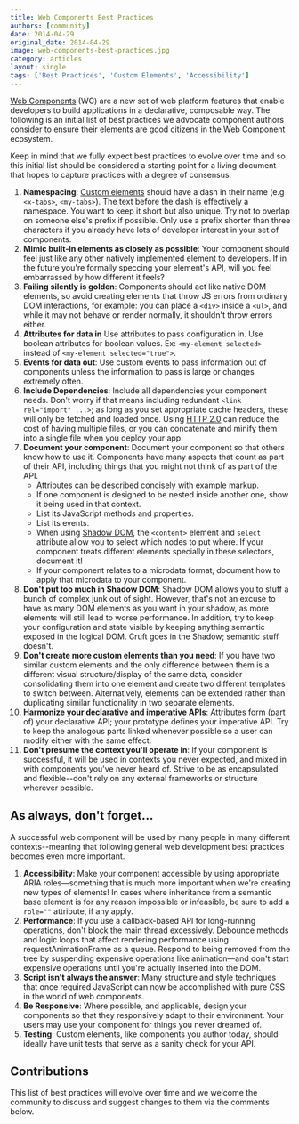 ```yaml
---
title: Web Components Best Practices
authors: [community]
date: 2014-04-29
original_date: 2014-04-29
image: web-components-best-practices.jpg
category: articles
layout: single
tags: ['Best Practices', 'Custom Elements', 'Accessibility']
---
```


[Web Components](http://www.w3.org/TR/components-intro/) (WC) are a new set of web platform features that enable developers to build applications in a declarative, composable way. The following is an initial list of best practices we advocate component authors consider to ensure their elements are good citizens in the Web Component ecosystem.

<!-- Excerpt -->

Keep in mind that we fully expect best practices to evolve over time and so this initial list should be considered a starting point for a living document that hopes to capture practices with a degree of consensus.

1. **Namespacing**: [Custom elements](http://www.w3.org/TR/custom-elements/) should have a dash in their name (e.g `<x-tabs>`, `<my-tabs>`). The text before the dash is effectively a namespace. You want to keep it short but also unique. Try not to overlap on someone else's prefix if possible. Only use a prefix shorter than three characters if you already have lots of developer interest in your set of components.
2. **Mimic built-in elements as closely as possible**: Your component should feel just like any other natively implemented element to developers. If in the future you're formally speccing your element's API, will you feel embarrassed by how different it feels?
3. **Failing silently is golden**: Components should act like native DOM elements, so avoid creating elements that throw JS errors from ordinary DOM interactions, for example: you can place a `<div>` inside a `<ul>`, and while it may not behave or render normally, it shouldn't throw errors either.
4. **Attributes for data in** Use attributes to pass configuration in. Use boolean attributes for boolean values. Ex: `<my-element selected>` instead of `<my-element selected="true">`.
5. **Events for data out**: Use custom events to pass information out of components unless the information to pass is large or changes extremely often.
6. **Include Dependencies**: Include all dependencies your component needs. Don't worry if that means including redundant `<link rel="import" ...>`; as long as you set appropriate cache headers, these will only be fetched and loaded once. Using [HTTP 2.0](http://en.wikipedia.org/wiki/HTTP_2.0) can reduce the cost of having multiple files, or you can concatenate and minify them into a single file when you deploy your app.
7. **Document your component**: Document your component so that others know how to use it. Components have many aspects that count as part of their API, including things that you might not think of as part of the API.
    * Attributes can be described concisely with example markup.
    * If one component is designed to be nested inside another one, show it being used in that context.
    * List its JavaScript methods and properties.
    * List its events.
    * When using [Shadow DOM](http://www.w3.org/TR/shadow-dom/), the `<content>` element and `select` attribute allow you to select which nodes to put where. If your component treats different elements specially in these selectors, document it!
    * If your component relates to a microdata format, document how to apply that microdata to your component.
14. **Don't put too much in Shadow DOM**: Shadow DOM allows you to stuff a bunch of complex junk out of sight. However, that's not an excuse to have as many DOM elements as you want in your shadow, as more elements will still lead to worse performance. In addition, try to keep your configuration and state visible by keeping anything semantic exposed in the logical DOM. Cruft goes in the Shadow; semantic stuff doesn't.
15. **Don't create more custom elements than you need**: If you have two similar custom elements and the only difference between them is a different visual structure/display of the same data, consider consolidating them into one element and create two different templates to switch between. Alternatively, elements can be extended rather than duplicating similar functionality in two separate elements.
16. **Harmonize your declarative and imperative APIs**: Attributes form (part of) your declarative API; your prototype defines your imperative API. Try to keep the analogous parts linked whenever possible so a user can modify either with the same effect.
17. **Don't presume the context you'll operate in**: If your component is successful, it will be used in contexts you never expected, and mixed in with components you've never heard of. Strive to be as encapsulated and flexible--don't rely on any external frameworks or structure wherever possible.

## As always, don't forget...

A successful web component will be used by many people in many different contexts--meaning that following general web development best practices becomes even more important.

1. **Accessibility**: Make your component accessible by using appropriate ARIA roles—something that is much more important when we're creating new types of elements! In cases where inheritance from a semantic base element is for any reason impossible or infeasible, be sure to add a `role=""` attribute, if any apply.
2. **Performance**: If you use a callback-based API for long-running operations, don't block the main thread excessively. Debounce methods and logic loops that affect rendering performance using requestAnimationFrame as a queue. Respond to being removed from the tree by suspending expensive operations like animation—and don't start expensive operations until you're actually inserted into the DOM.
3. **Script isn't always the answer**: Many structure and style techniques that once required JavaScript can now be accomplished with pure CSS in the world of web components.
4. **Be Responsive**: Where possible, and applicable, design your components so that they responsively adapt to their environment. Your users may use your component for things you never dreamed of.
5. **Testing**: Custom elements, like components you author today, should ideally have unit tests that serve as a sanity check for your API.

## Contributions

This list of best practices will evolve over time and we welcome the community to discuss and suggest changes to them via the comments below.
